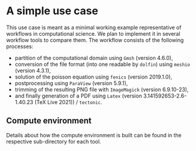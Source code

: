 A simple use case
=================
This use case is meant as a minimal working example representative of workflows in computational science.
We plan to implement it in several workflow tools to compare them.
The workflow consists of the following processes:
* partition of the computational domain using `Gmsh` (version 4.6.0),
* conversion of the file format (into one readable by `dolfin`) using `meshio` (version 4.3.1),
* solution of the poisson equation using `fenics` (version 2019.1.0),
* postprocessing using `ParaView` (version 5.9.1),
* trimming of the resulting PNG file with `ImageMagick` (version 6.9.10-23),
* and finally generation of a PDF using `Latex` (version 3.141592653-2.6-1.40.23 (TeX Live 2021)) / `tectonic`.

Compute environment
-------------------
Details about how the compute environment is built can be found in the respective sub-directory for each tool.
